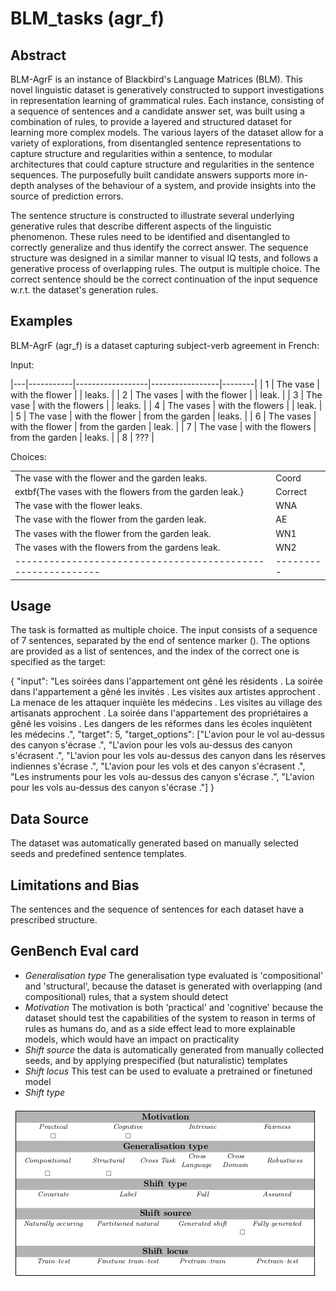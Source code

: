 # BLM_tasks (agr_f)

## Abstract

BLM-AgrF is an instance of Blackbird's Language Matrices (BLM). This novel linguistic dataset is generatively constructed to support investigations in representation learning of grammatical rules. Each instance, consisting of a sequence of sentences and a candidate answer set, was built using a combination of rules, to provide a layered and structured dataset for learning more complex models. The various layers of the dataset allow for a variety of explorations, from disentangled sentence representations to capture structure and regularities within a sentence, to modular architectures that could capture structure and regularities in the sentence sequences. The purposefully built candidate answers supports  more in-depth analyses of the behaviour of a system, and provide insights into the source of prediction errors. 

The sentence structure is constructed to illustrate several underlying generative rules that describe different aspects of the linguistic phenomenon. These rules need to be identified and disentangled to correctly generalize and thus identify the correct answer. The sequence structure was designed in a similar manner to visual IQ tests, and follows a generative process of overlapping rules. The output is multiple choice. The correct sentence should be the correct continuation of the input sequence w.r.t. the dataset's generation rules.

## Examples
BLM-AgrF (agr_f) is a dataset capturing subject-verb agreement in French:

Input: 

|---|-----------|------------------|-----------------|--------|
| 1 | The vase  | with the flower  |                 | leaks. |
| 2 | The vases | with the flower  |                 | leak.  |
| 3 | The vase  | with the flowers |                 | leaks. |
| 4 | The vases | with the flowers |                 | leak.  |
| 5 | The vase  | with the flower  | from the garden | leaks. |
| 6 | The vases | with the flower  | from the garden | leak.  |
| 7 | The vase  | with the flowers | from the garden | leaks. |
| 8 | ???       |

Choices:

|                                                           |         |
|-----------------------------------------------------------|---------|
| The vase with the flower  and the garden  leaks.          | Coord   |
| extbf{The vases with the flowers  from the garden  leak.} | Correct |
| The vase with the flower   leaks.                         | WNA     |
| The vase with the flower   from the garden  leak.         | AE      |
| The vases with the flower  from the garden  leak.         | WN1     |
| The vases with the flowers  from the gardens  leak.       | WN2     |
|-----------------------------------------------------------|---------|

## Usage
The task is formatted as multiple choice. The input consists of a sequence of 7 sentences, separated by the end of sentence marker (</s>). The options are provided as a list of sentences, and the index of the correct one is specified as the target:

{
   "input": "Les soirées dans l'appartement ont gêné les résidents . </s> La soirée dans l'appartement a gêné les invités . </s> Les visites aux artistes approchent . </s> La menace de les attaquer inquiète les médecins . </s> Les visites au village des artisanats approchent . </s> La soirée dans l'appartement des propriétaires a gêné les voisins . </s> Les dangers de les réformes   dans les écoles inquiètent les médecins .", 
   "target": 5, 
   "target_options": ["L'avion pour le vol au-dessus des canyon s'écrase .", "L'avion pour les vols au-dessus des canyon s'écrasent .", "L'avion pour les vols au-dessus des canyon dans les réserves indiennes s'écrase .", "L'avion pour les vols et des canyon s'écrasent .", "Les instruments pour les vols au-dessus des canyon s'écrase .", "L'avion pour les vols au-dessus des canyon s'écrase ."]
}

## Data Source
The dataset was automatically generated based on manually selected seeds and predefined sentence templates.

## Limitations and Bias
The sentences and the sequence of sentences for each dataset have a prescribed structure. 

## GenBench Eval card

- *Generalisation type* The generalisation type evaluated is 'compositional' and 'structural', because the dataset is generated with overlapping (and compositional) rules, that a system should detect
- *Motivation* The motivation is both 'practical' and 'cognitive' because the dataset should test the capabilities of the system to reason in terms of rules as humans do, and as a side effect lead to more explainable models, which would have an impact on practicality
- *Shift source* the data is automatically generated from manually collected seeds, and by applying prespecified (but naturalistic) templates
- *Shift locus* This test can be used to evaluate a pretrained or finetuned model
- *Shift type* 


![GenBench Eval Card](GenBench_eval_card.png)
